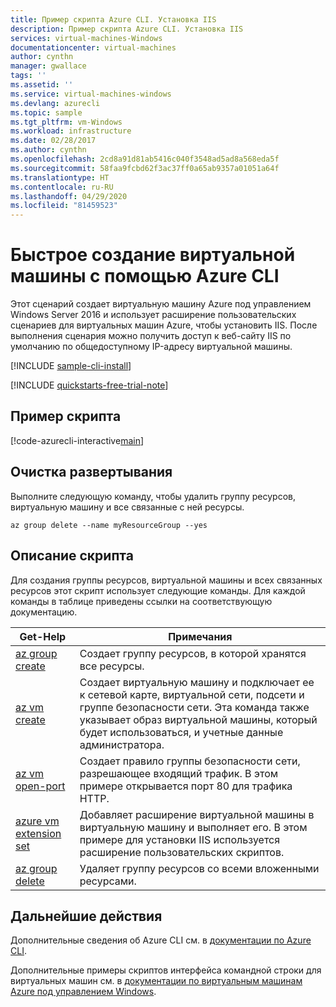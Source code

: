 ```yaml
---
title: Пример скрипта Azure CLI. Установка IIS
description: Пример скрипта Azure CLI. Установка IIS
services: virtual-machines-Windows
documentationcenter: virtual-machines
author: cynthn
manager: gwallace
tags: ''
ms.assetid: ''
ms.service: virtual-machines-windows
ms.devlang: azurecli
ms.topic: sample
ms.tgt_pltfrm: vm-Windows
ms.workload: infrastructure
ms.date: 02/28/2017
ms.author: cynthn
ms.openlocfilehash: 2cd8a91d81ab5416c040f3548ad5ad8a568eda5f
ms.sourcegitcommit: 58faa9fcbd62f3ac37ff0a65ab9357a01051a64f
ms.translationtype: HT
ms.contentlocale: ru-RU
ms.lasthandoff: 04/29/2020
ms.locfileid: "81459523"
---
```

# <a name="quick-create-a-virtual-machine-with-the-azure-cli"></a>Быстрое создание виртуальной машины с помощью Azure CLI

Этот сценарий создает виртуальную машину Azure под управлением Windows Server 2016 и использует расширение пользовательских сценариев для виртуальных машин Azure, чтобы установить IIS. После выполнения сценария можно получить доступ к веб-сайту IIS по умолчанию по общедоступному IP-адресу виртуальной машины.

[!INCLUDE [sample-cli-install](../../../includes/sample-cli-install.md)]

[!INCLUDE [quickstarts-free-trial-note](../../../includes/quickstarts-free-trial-note.md)]

## <a name="sample-script"></a>Пример скрипта

[!code-azurecli-interactive[main](../../../cli_scripts/virtual-machine/create-vm-windows-iis/create-vm-windows-iis.sh "Quick Create VM")]

## <a name="clean-up-deployment"></a>Очистка развертывания

Выполните следующую команду, чтобы удалить группу ресурсов, виртуальную машину и все связанные с ней ресурсы.

```azurecli-interactive
az group delete --name myResourceGroup --yes
```

## <a name="script-explanation"></a>Описание скрипта

Для создания группы ресурсов, виртуальной машины и всех связанных ресурсов этот скрипт использует следующие команды. Для каждой команды в таблице приведены ссылки на соответствующую документацию.

| Get-Help | Примечания |
|---|---|
| [az group create](https://docs.microsoft.com/cli/azure/group) | Создает группу ресурсов, в которой хранятся все ресурсы. |
| [az vm create](https://docs.microsoft.com/cli/azure/vm) | Создает виртуальную машину и подключает ее к сетевой карте, виртуальной сети, подсети и группе безопасности сети. Эта команда также указывает образ виртуальной машины, который будет использоваться, и учетные данные администратора.  |
| [az vm open-port](https://docs.microsoft.com/cli/azure/network/nsg/rule) | Создает правило группы безопасности сети, разрешающее входящий трафик. В этом примере открывается порт 80 для трафика HTTP. |
| [azure vm extension set](https://docs.microsoft.com/cli/azure/vm/extension) | Добавляет расширение виртуальной машины в виртуальную машину и выполняет его. В этом примере для установки IIS используется расширение пользовательских скриптов.|
| [az group delete](https://docs.microsoft.com/cli/azure/vm/extension) | Удаляет группу ресурсов со всеми вложенными ресурсами. |

## <a name="next-steps"></a>Дальнейшие действия

Дополнительные сведения об Azure CLI см. в [документации по Azure CLI](https://docs.microsoft.com/cli/azure).

Дополнительные примеры скриптов интерфейса командной строки для виртуальных машин см. в [документации по виртуальным машинам Azure под управлением Windows](../windows/cli-samples.md?toc=%2fazure%2fvirtual-machines%2fwindows%2ftoc.json).
